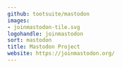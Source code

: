 ```yaml
---
github: tootsuite/mastodon
images:
- joinmastodon-tile.svg
logohandle: joinmastodon
sort: mastodon
title: Mastodon Project
website: https://joinmastodon.org/
---
```

